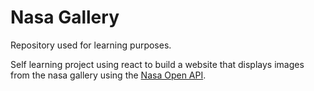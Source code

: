 # Nasa Gallery

Repository used for learning purposes.

Self learning project using react to build a website that displays images from the nasa gallery using the [Nasa Open API](https://api.nasa.gov/).
